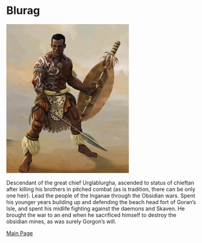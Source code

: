 # Blurag
![BR](blurag.png)

Descendant of the great chief Urglablurgha, ascended to status of chieftan after killing his brothers in pitched combat (as is tradition, there can be only one heir). 
Lead the people of the Inganae through the Obsidian wars. 
Spent his younger years building up and defending the beach head fort of Goran’s Isle, and spent his midlife fighting against the daemons and Skaven. 
He brought the war to an end when he sacrificed himself to destroy the obsidian mines, as was surely Gorgon’s will.

[Main Page](README.md)
